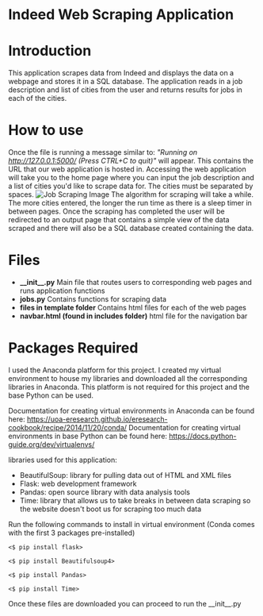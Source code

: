 # **Indeed Web Scraping Application**

# **Introduction**
This application scrapes data from Indeed and displays the data on a webpage and stores it in a SQL database.
The application reads in a job description and list of cities from the user and returns results for jobs in 
each of the cities.

# **How to use**
Once the file is running a message similar to:  *"Running on http://127.0.0.1:5000/ (Press CTRL+C to quit)"* 
will appear. This contains the URL that our web application is hosted in. 
Accessing the web application will take you to the home page where you can input the job description and
a list of cities you'd like to scrape data for. The cities must be separated by spaces.
![Job Scraping Image](https://github.com/wreuben/WebScraping/Images/search_page.png)
The algorithm for scraping will take a while. The more cities entered, the longer the run time as there is a sleep
timer in between pages. Once the scraping has completed the user will be redirected to an output page that contains
a simple view of the data scraped and there will also be a SQL database created containing the data.

# **Files**
* **\_\_init\_\_.py**
	Main file that routes users to corresponding web pages and runs application functions
* **jobs.py**
	Contains functions for scraping data
* **files in template folder**
	Contains html files for each of the web pages
* **navbar.html (found in includes folder)**
	html file for the navigation bar

# **Packages Required**
I used the Anaconda platform for this project. I created my virtual environment to house my libraries and 
downloaded all the corresponding libraries in Anaconda. This platform is not required for this project and
the base Python can be used.

Documentation for creating virtual environments in Anaconda can be found here:
https://uoa-eresearch.github.io/eresearch-cookbook/recipe/2014/11/20/conda/
Documentation for creating virtual environments in base Python can be found here:
https://docs.python-guide.org/dev/virtualenvs/

libraries used for this application:
* BeautifulSoup: library for pulling data out of HTML and XML files
* Flask: web development framework
* Pandas: open source library with data analysis tools
* Time: library that allows us to take breaks in between data scraping so the website doesn't boot 
us for scraping too much data

Run the following commands to install in virtual environment (Conda comes with the first 3 packages pre-installed)

`<$ pip install flask>`

`<$ pip install Beautifulsoup4>` 

`<$ pip install Pandas>`

`<$ pip install Time>`

Once these files are downloaded you can proceed to run the \_\_init\_\_.py
